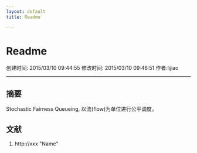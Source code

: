 ```yaml
---
layout: default
title: Readme

---
```


# Readme
创建时间: 2015/03/10 09:44:55  修改时间: 2015/03/10 09:46:51 作者:lijiao

----

## 摘要

Stochastic Fairness Queueing, 以流(flow)为单位进行公平调度。

##

## 文献
1. http://xxx  "Name"


